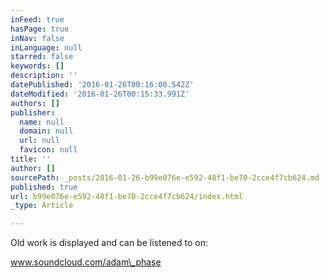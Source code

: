 ```yaml
---
inFeed: true
hasPage: true
inNav: false
inLanguage: null
starred: false
keywords: []
description: ''
datePublished: '2016-01-26T00:16:00.542Z'
dateModified: '2016-01-26T00:15:33.991Z'
authors: []
publisher:
  name: null
  domain: null
  url: null
  favicon: null
title: ''
author: []
sourcePath: _posts/2016-01-26-b99e076e-e592-48f1-be70-2cce4f7cb624.md
published: true
url: b99e076e-e592-48f1-be70-2cce4f7cb624/index.html
_type: Article

---
```

Old work is displayed and can be listened to on:

www.soundcloud.com/adam\_phase